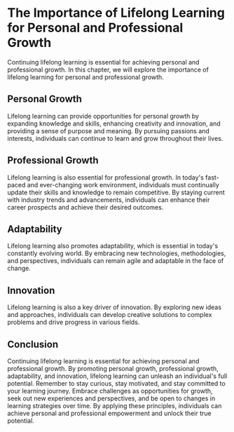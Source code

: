 The Importance of Lifelong Learning for Personal and Professional Growth
=================================================================================================================================

Continuing lifelong learning is essential for achieving personal and professional growth. In this chapter, we will explore the importance of lifelong learning for personal and professional growth.

Personal Growth
---------------

Lifelong learning can provide opportunities for personal growth by expanding knowledge and skills, enhancing creativity and innovation, and providing a sense of purpose and meaning. By pursuing passions and interests, individuals can continue to learn and grow throughout their lives.

Professional Growth
-------------------

Lifelong learning is also essential for professional growth. In today's fast-paced and ever-changing work environment, individuals must continually update their skills and knowledge to remain competitive. By staying current with industry trends and advancements, individuals can enhance their career prospects and achieve their desired outcomes.

Adaptability
------------

Lifelong learning also promotes adaptability, which is essential in today's constantly evolving world. By embracing new technologies, methodologies, and perspectives, individuals can remain agile and adaptable in the face of change.

Innovation
----------

Lifelong learning is also a key driver of innovation. By exploring new ideas and approaches, individuals can develop creative solutions to complex problems and drive progress in various fields.

Conclusion
----------

Continuing lifelong learning is essential for achieving personal and professional growth. By promoting personal growth, professional growth, adaptability, and innovation, lifelong learning can unleash an individual's full potential. Remember to stay curious, stay motivated, and stay committed to your learning journey. Embrace challenges as opportunities for growth, seek out new experiences and perspectives, and be open to changes in learning strategies over time. By applying these principles, individuals can achieve personal and professional empowerment and unlock their true potential.


